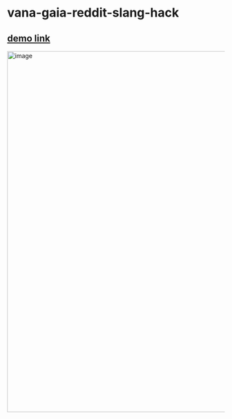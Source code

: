 # vana-gaia-reddit-slang-hack
## [demo link](https://drive.google.com/drive/folders/1pqteapAeScE-Bf1hQPUWLQBjUFK6h9vu?usp=sharing)
<img width="834" alt="image" src="https://github.com/user-attachments/assets/d658111a-bf4d-49e9-91fd-4b29c171a7fc">
